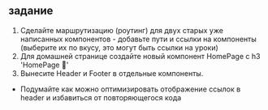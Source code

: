 ## задание

1. Сделайте маршрутизацию (роутинг) для двух старых уже написанных компонентов - добавьте пути и ссылки на компоненты (выберите их по вкусу, это могут быть ссылки на уроки)
2. Для домашней странице создайте новый компонент HomePage с h3 'HomePage 🏡'
3. Вынесите Header и Footer в отдельные компоненты.

* Подумайте как можно оптимизировать отображение ссылок в header и избавиться от повторяющегося кода

